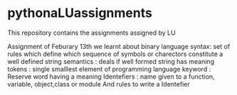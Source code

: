 # pythonaLUassignments
This repository contains the assignments assigned by LU


Assignment of Feburary 13th
we learnt about
binary language
syntax: set of rules which define which sequence of symbols or charectors constitute a well defined string
semantics : deals if well formed string has meaning
tokens : single smalllest element of programming language
keyword : Reserve word having a meaning
Identefiers : name given to a function, variable, object,class or module
And rules to write a Identefier
